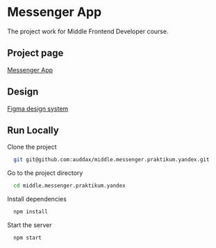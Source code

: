 # Messenger App
The project work for Middle Frontend Developer course.

## Project page
[Messenger App](https://tiny-bubblegum-94bbe6.netlify.app/)

## Design
[Figma design system](https://www.figma.com/file/8PnQlR7TpDMZaL81b5m7X7/messenger-project?type=design&node-id=1%3A83&mode=design&t=CIOIsXAgVKZL6ueQ-1)

## Run Locally

Clone the project

```bash
  git git@github.com:auddax/middle.messenger.praktikum.yandex.git
```

Go to the project directory

```bash
  cd middle.messenger.praktikum.yandex
```

Install dependencies

```bash
  npm install
```

Start the server

```bash
  npm start
```
